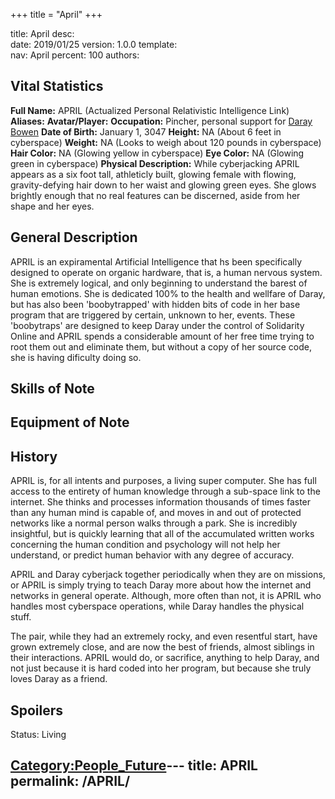 +++
title = "April"
+++

title:		April
desc:		
date:		2019/01/25
version:	1.0.0
template:	
nav:		April
percent:	100
authors:	
## Vital Statistics

**Full Name:** APRIL (Actualized Personal Relativistic Intelligence
Link)
**Aliases:**
**Avatar/Player:**
**Occupation:** Pincher, personal support for [Daray
Bowen](Daray_\(Dare\)_Bowen "wikilink")
**Date of Birth:** January 1, 3047
**Height:** NA (About 6 feet in cyberspace)
**Weight:** NA (Looks to weigh about 120 pounds in cyberspace)
**Hair Color:** NA (Glowing yellow in cyberspace)
**Eye Color:** NA (Glowing green in cyberspace)
**Physical Description:** While cyberjacking APRIL appears as a six foot
tall, athleticly built, glowing female with flowing, gravity-defying
hair down to her waist and glowing green eyes. She glows brightly enough
that no real features can be discerned, aside from her shape and her
eyes.

## General Description

APRIL is an expiramental Artificial Intelligence that hs been
specifically designed to operate on organic hardware, that is, a human
nervous system. She is extremely logical, and only beginning to
understand the barest of human emotions. She is dedicated 100% to the
health and wellfare of Daray, but has also been 'boobytrapped' with
hidden bits of code in her base program that are triggered by certain,
unknown to her, events. These 'boobytraps' are designed to keep Daray
under the control of Solidarity Online and APRIL spends a considerable
amount of her free time trying to root them out and eliminate them, but
without a copy of her source code, she is having dificulty doing so.

## Skills of Note

## Equipment of Note

## History

APRIL is, for all intents and purposes, a living super computer. She has
full access to the entirety of human knowledge through a sub-space link
to the internet. She thinks and processes information thousands of times
faster than any human mind is capable of, and moves in and out of
protected networks like a normal person walks through a park. She is
incredibly insightful, but is quickly learning that all of the
accumulated written works concerning the human condition and psychology
will not help her understand, or predict human behavior with any degree
of accuracy.

APRIL and Daray cyberjack together periodically when they are on
missions, or APRIL is simply trying to teach Daray more about how the
internet and networks in general operate. Although, more often than not,
it is APRIL who handles most cyberspace operations, while Daray handles
the physical stuff.

The pair, while they had an extremely rocky, and even resentful start,
have grown extremely close, and are now the best of friends, almost
siblings in their interactions. APRIL would do, or sacrifice, anything
to help Daray, and not just because it is hard coded into her program,
but because she truly loves Daray as a friend.

## Spoilers

<spoiler text="Status">Status: Living</spoiler>

[Category:People_Future](Category:People_Future "wikilink")---
title: APRIL
permalink: /APRIL/
---

